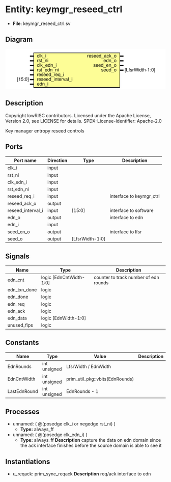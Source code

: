 # Entity: keymgr_reseed_ctrl

- **File**: keymgr_reseed_ctrl.sv
## Diagram

![Diagram](keymgr_reseed_ctrl.svg "Diagram")
## Description

 Copyright lowRISC contributors.
 Licensed under the Apache License, Version 2.0, see LICENSE for details.
 SPDX-License-Identifier: Apache-2.0

 Key manager entropy reseed controls


## Ports

| Port name         | Direction | Type            | Description               |
| ----------------- | --------- | --------------- | ------------------------- |
| clk_i             | input     |                 |                           |
| rst_ni            | input     |                 |                           |
| clk_edn_i         | input     |                 |                           |
| rst_edn_ni        | input     |                 |                           |
| reseed_req_i      | input     |                 |  interface to keymgr_ctrl |
| reseed_ack_o      | output    |                 |                           |
| reseed_interval_i | input     | [15:0]          |  interface to software    |
| edn_o             | output    |                 |  interface to edn         |
| edn_i             | input     |                 |                           |
| seed_en_o         | output    |                 |  interface to lfsr        |
| seed_o            | output    | [LfsrWidth-1:0] |                           |
## Signals

| Name         | Type                    | Description                             |
| ------------ | ----------------------- | --------------------------------------- |
| edn_cnt      | logic [EdnCntWidth-1:0] |  counter to track number of edn rounds  |
| edn_txn_done | logic                   |                                         |
| edn_done     | logic                   |                                         |
| edn_req      | logic                   |                                         |
| edn_ack      | logic                   |                                         |
| edn_data     | logic [EdnWidth-1:0]    |                                         |
| unused_fips  | logic                   |                                         |
## Constants

| Name         | Type         | Value                           | Description |
| ------------ | ------------ | ------------------------------- | ----------- |
| EdnRounds    | int unsigned | LfsrWidth / EdnWidth            |             |
| EdnCntWidth  | int unsigned | prim_util_pkg::vbits(EdnRounds) |             |
| LastEdnRound | int unsigned | EdnRounds - 1                   |             |
## Processes
- unnamed: ( @(posedge clk_i or negedge rst_ni) )
  - **Type:** always_ff
- unnamed: ( @(posedge clk_edn_i) )
  - **Type:** always_ff
**Description**
 capture the data on edn domain since the ack interface  finishes before the source domain is able to see it 
## Instantiations

- u_reqack: prim_sync_reqack
**Description**
req/ack interface to edn

